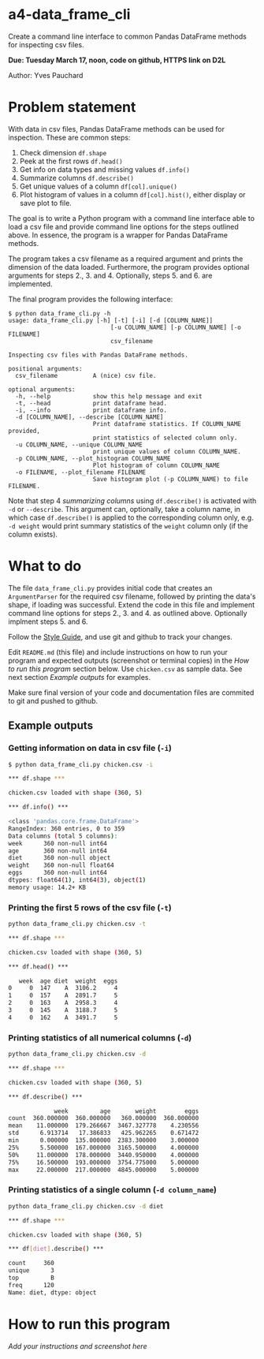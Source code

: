 # a4-data_frame_cli
Create a command line interface to common Pandas DataFrame methods for inspecting csv files.

__Due: Tuesday March 17, noon, code on github, HTTPS link on D2L__

Author: Yves Pauchard
# Problem statement
With data in csv files, Pandas DataFrame methods can be used for inspection. These are common steps:
1. Check dimension `df.shape`
2. Peek at the first rows `df.head()`
3. Get info on data types and missing values `df.info()`
4. Summarize columns `df.describe()`
5. Get unique values of a column `df[col].unique()`
6. Plot histogram of values in a column `df[col].hist()`, either display or save plot to file.


The goal is to write a Python program with a command line interface able to load a csv file and provide command line options for the steps outlined above. In essence, the program is a wrapper for Pandas DataFrame methods.

The program takes a csv filename as a required argument and prints the dimension of the data loaded. Furthermore, the program provides optional arguments for steps 2., 3. and 4. Optionally, steps 5. and 6. are implemented.

The final program provides the following interface:

```
$ python data_frame_cli.py -h
usage: data_frame_cli.py [-h] [-t] [-i] [-d [COLUMN_NAME]]
                             [-u COLUMN_NAME] [-p COLUMN_NAME] [-o FILENAME]
                             csv_filename

Inspecting csv files with Pandas DataFrame methods.

positional arguments:
  csv_filename          A (nice) csv file.

optional arguments:
  -h, --help            show this help message and exit
  -t, --head            print dataframe head.
  -i, --info            print dataframe info.
  -d [COLUMN_NAME], --describe [COLUMN_NAME]
                        Print dataframe statistics. If COLUMN_NAME provided,
                        print statistics of selected column only.
  -u COLUMN_NAME, --unique COLUMN_NAME
                        print unique values of column COLUMN_NAME.
  -p COLUMN_NAME, --plot_histogram COLUMN_NAME
                        Plot histogram of column COLUMN_NAME
  -o FILENAME, --plot_filename FILENAME
                        Save histogram plot (-p COLUMN_NAME) to file FILENAME.
```

Note that step 4 _summarizing columns_ using `df.describe()` is activated with `-d` or `--describe`. This argument can, optionally, take a column name, in which case `df.describe()` is applied to the corresponding column only, e.g. `-d weight` would print summary statistics of the `weight` column only (if the column exists).

# What to do
The file `data_frame_cli.py` provides initial code that creates an `ArgumentParser` for the required csv filename, followed by printing the data's shape, if loading was successful. Extend the code in this file and implement command line options for steps 2., 3. and 4. as outlined above. Optionally implment steps 5. and 6.

Follow the [Style Guide](StyleGuide.md), and use git and github to track your changes.

Edit `README.md` (this file) and include instructions on how to run your program and expected outputs (screenshot or terminal copies) in the _How to run this program_ section below. Use `chicken.csv` as sample data. See next section _Example outputs_ for examples.

Make sure final version of your code and documentation files are commited to git and pushed to github. 

## Example outputs
### Getting information on data in csv file (`-i`)
```bash
$ python data_frame_cli.py chicken.csv -i

*** df.shape ***

chicken.csv loaded with shape (360, 5)

*** df.info() ***

<class 'pandas.core.frame.DataFrame'>
RangeIndex: 360 entries, 0 to 359
Data columns (total 5 columns):
week      360 non-null int64
age       360 non-null int64
diet      360 non-null object
weight    360 non-null float64
eggs      360 non-null int64
dtypes: float64(1), int64(3), object(1)
memory usage: 14.2+ KB
```

### Printing the first 5 rows of the csv file (`-t`)
```bash
python data_frame_cli.py chicken.csv -t

*** df.shape ***

chicken.csv loaded with shape (360, 5)

*** df.head() ***

   week  age diet  weight  eggs
0     0  147    A  3106.2     4
1     0  157    A  2891.7     5
2     0  163    A  2958.3     4
3     0  145    A  3188.7     5
4     0  162    A  3491.7     5
```

### Printing statistics of all numerical columns (`-d`)
```bash
python data_frame_cli.py chicken.csv -d

*** df.shape ***

chicken.csv loaded with shape (360, 5)

*** df.describe() ***

             week         age       weight        eggs
count  360.000000  360.000000   360.000000  360.000000
mean    11.000000  179.266667  3467.327778    4.230556
std      6.913714   17.386833   425.962265    0.671472
min      0.000000  135.000000  2383.300000    3.000000
25%      5.500000  167.000000  3165.500000    4.000000
50%     11.000000  178.000000  3440.950000    4.000000
75%     16.500000  193.000000  3754.775000    5.000000
max     22.000000  217.000000  4845.000000    5.000000
```

### Printing statistics of a single column (`-d column_name`)
```bash
python data_frame_cli.py chicken.csv -d diet

*** df.shape ***

chicken.csv loaded with shape (360, 5)

*** df[diet].describe() ***

count     360
unique      3
top         B
freq      120
Name: diet, dtype: object
```


# How to run this program
_Add your instructions and screenshot here_

